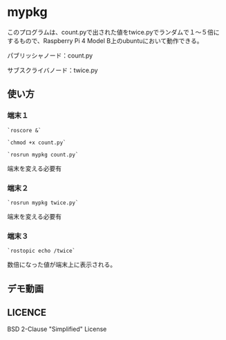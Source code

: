 # mypkg

このプログラムは、count.pyで出された値をtwice.pyでランダムで１～５倍にするもので、Raspberry Pi 4 Model B上のubuntuにおいて動作できる。

パブリッシャノード：count.py

サブスクライバノード：twice.py

## 使い方
### 端末１
	`roscore &`

	`chmod +x count.py`
	
	`rosrun mypkg count.py`

端末を変える必要有

### 端末２	
	`rosrun mypkg twice.py`

端末を変える必要有

### 端末３
	`rostopic echo /twice`

数倍になった値が端末上に表示される。

## デモ動画

## LICENCE
BSD 2-Clause "Simplified" License

